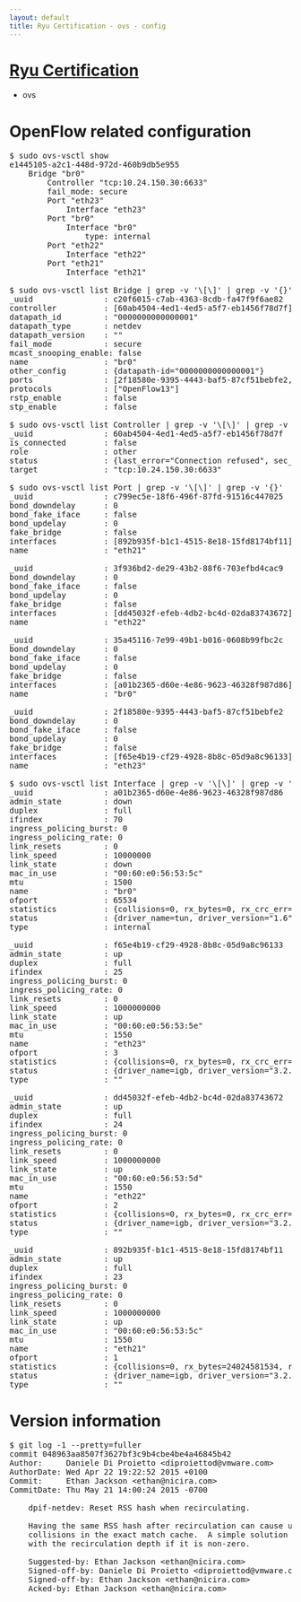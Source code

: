 ```yaml
---
layout: default
title: Ryu Certification - ovs - config
---
```

# [Ryu Certification](http://osrg.github.io/ryu/certification.html)
* ovs 

# OpenFlow related configuration
<pre>
$ sudo ovs-vsctl show
e1445105-a2c1-448d-972d-460b9db5e955
    Bridge "br0"
        Controller "tcp:10.24.150.30:6633"
        fail_mode: secure
        Port "eth23"
            Interface "eth23"
        Port "br0"
            Interface "br0"
                type: internal
        Port "eth22"
            Interface "eth22"
        Port "eth21"
            Interface "eth21"

$ sudo ovs-vsctl list Bridge | grep -v '\[\]' | grep -v '{}'
_uuid               : c20f6015-c7ab-4363-8cdb-fa47f9f6ae82
controller          : [60ab4504-4ed1-4ed5-a5f7-eb1456f78d7f]
datapath_id         : "0000000000000001"
datapath_type       : netdev
datapath_version    : "<built-in>"
fail_mode           : secure
mcast_snooping_enable: false
name                : "br0"
other_config        : {datapath-id="0000000000000001"}
ports               : [2f18580e-9395-4443-baf5-87cf51bebfe2, 35a45116-7e99-49b1-b016-0608b99fbc2c, 3f936bd2-de29-43b2-88f6-703efbd4cac9, c799ec5e-18f6-496f-87fd-91516c447025]
protocols           : ["OpenFlow13"]
rstp_enable         : false
stp_enable          : false

$ sudo ovs-vsctl list Controller | grep -v '\[\]' | grep -v '{}'
_uuid               : 60ab4504-4ed1-4ed5-a5f7-eb1456f78d7f
is_connected        : false
role                : other
status              : {last_error="Connection refused", sec_since_disconnect="2", state=BACKOFF}
target              : "tcp:10.24.150.30:6633"

$ sudo ovs-vsctl list Port | grep -v '\[\]' | grep -v '{}'
_uuid               : c799ec5e-18f6-496f-87fd-91516c447025
bond_downdelay      : 0
bond_fake_iface     : false
bond_updelay        : 0
fake_bridge         : false
interfaces          : [892b935f-b1c1-4515-8e18-15fd8174bf11]
name                : "eth21"

_uuid               : 3f936bd2-de29-43b2-88f6-703efbd4cac9
bond_downdelay      : 0
bond_fake_iface     : false
bond_updelay        : 0
fake_bridge         : false
interfaces          : [dd45032f-efeb-4db2-bc4d-02da83743672]
name                : "eth22"

_uuid               : 35a45116-7e99-49b1-b016-0608b99fbc2c
bond_downdelay      : 0
bond_fake_iface     : false
bond_updelay        : 0
fake_bridge         : false
interfaces          : [a01b2365-d60e-4e86-9623-46328f987d86]
name                : "br0"

_uuid               : 2f18580e-9395-4443-baf5-87cf51bebfe2
bond_downdelay      : 0
bond_fake_iface     : false
bond_updelay        : 0
fake_bridge         : false
interfaces          : [f65e4b19-cf29-4928-8b8c-05d9a8c96133]
name                : "eth23"

$ sudo ovs-vsctl list Interface | grep -v '\[\]' | grep -v '{}'
_uuid               : a01b2365-d60e-4e86-9623-46328f987d86
admin_state         : down
duplex              : full
ifindex             : 70
ingress_policing_burst: 0
ingress_policing_rate: 0
link_resets         : 0
link_speed          : 10000000
link_state          : down
mac_in_use          : "00:60:e0:56:53:5c"
mtu                 : 1500
name                : "br0"
ofport              : 65534
statistics          : {collisions=0, rx_bytes=0, rx_crc_err=0, rx_dropped=0, rx_errors=0, rx_frame_err=0, rx_over_err=0, rx_packets=0, tx_bytes=0, tx_dropped=0, tx_errors=0, tx_packets=0}
status              : {driver_name=tun, driver_version="1.6", firmware_version="N/A"}
type                : internal

_uuid               : f65e4b19-cf29-4928-8b8c-05d9a8c96133
admin_state         : up
duplex              : full
ifindex             : 25
ingress_policing_burst: 0
ingress_policing_rate: 0
link_resets         : 0
link_speed          : 1000000000
link_state          : up
mac_in_use          : "00:60:e0:56:53:5e"
mtu                 : 1550
name                : "eth23"
ofport              : 3
statistics          : {collisions=0, rx_bytes=0, rx_crc_err=0, rx_dropped=0, rx_errors=0, rx_frame_err=0, rx_over_err=0, rx_packets=0, tx_bytes=1176922500, tx_dropped=0, tx_errors=0, tx_packets=784615}
status              : {driver_name=igb, driver_version="3.2.10-k", firmware_version="2.10-9"}
type                : ""

_uuid               : dd45032f-efeb-4db2-bc4d-02da83743672
admin_state         : up
duplex              : full
ifindex             : 24
ingress_policing_burst: 0
ingress_policing_rate: 0
link_resets         : 0
link_speed          : 1000000000
link_state          : up
mac_in_use          : "00:60:e0:56:53:5d"
mtu                 : 1550
name                : "eth22"
ofport              : 2
statistics          : {collisions=0, rx_bytes=0, rx_crc_err=0, rx_dropped=0, rx_errors=0, rx_frame_err=0, rx_over_err=0, rx_packets=0, tx_bytes=18089315792, tx_dropped=0, tx_errors=0, tx_packets=12064077}
status              : {driver_name=igb, driver_version="3.2.10-k", firmware_version="2.10-9"}
type                : ""

_uuid               : 892b935f-b1c1-4515-8e18-15fd8174bf11
admin_state         : up
duplex              : full
ifindex             : 23
ingress_policing_burst: 0
ingress_policing_rate: 0
link_resets         : 0
link_speed          : 1000000000
link_state          : up
mac_in_use          : "00:60:e0:56:53:5c"
mtu                 : 1550
name                : "eth21"
ofport              : 1
statistics          : {collisions=0, rx_bytes=24024581534, rx_crc_err=0, rx_dropped=0, rx_errors=0, rx_frame_err=0, rx_over_err=0, rx_packets=16026376, tx_bytes=0, tx_dropped=0, tx_errors=0, tx_packets=0}
status              : {driver_name=igb, driver_version="3.2.10-k", firmware_version="2.10-9"}
type                : ""
</pre>

# Version information
<pre>
$ git log -1 --pretty=fuller
commit 048963aa8507f3627bf3c9b4cbe4be4a46845b42
Author:     Daniele Di Proietto &lt;diproiettod@vmware.com&gt;
AuthorDate: Wed Apr 22 19:22:52 2015 +0100
Commit:     Ethan Jackson &lt;ethan@nicira.com&gt;
CommitDate: Thu May 21 14:00:24 2015 -0700

    dpif-netdev: Reset RSS hash when recirculating.
    
    Having the same RSS hash after recirculation can cause unnecessary
    collisions in the exact match cache.  A simple solution is to rehash it
    with the recirculation depth if it is non-zero.
    
    Suggested-by: Ethan Jackson &lt;ethan@nicira.com&gt;
    Signed-off-by: Daniele Di Proietto &lt;diproiettod@vmware.com&gt;
    Signed-off-by: Ethan Jackson &lt;ethan@nicira.com&gt;
    Acked-by: Ethan Jackson &lt;ethan@nicira.com&gt;
</pre>
